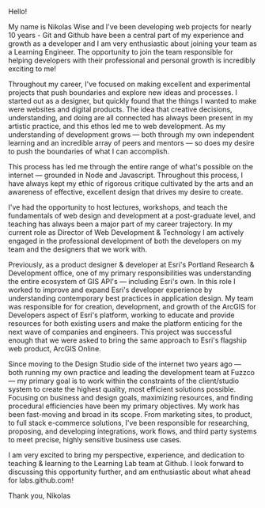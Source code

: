 Hello!

My name is Nikolas Wise and I've been developing web projects for nearly 10 years - Git and Github have been a central part of my experience and growth as a developer and I am very enthusiastic about joining your team as a Learning Engineer. The opportunity to join the team responsible for helping developers with their professional and personal growth is incredibly exciting to me!

Throughout my career, I've focused on making excellent and experimental projects that push boundaries and explore new ideas and processes. I started out as a designer, but quickly found that the things I wanted to make were websites and digital products. The idea that creative decisions, understanding, and doing are all connected has always been present in my artistic practice, and this ethos led me to web development. As my understanding of development grows — both through my own independent learning and an incredible array of peers and mentors — so does my desire to push the boundaries of what I can accomplish.

This process has led me through the entire range of what's possible on the internet — grounded in Node and Javascript.  Throughout this process, I have always kept my ethic of rigorous critique cultivated by the arts and an awareness of effective, excellent design that drives my desire to create.

I've had the opportunity to host lectures, workshops, and teach the fundamentals of web design and development at a post-graduate level, and teaching has always been a major part of my career trajectory. In my current role as Director of Web Development & Technology I am actively engaged in the professional development of both the developers on my team and the designers that we work with.

Previously, as a product designer & developer at Esri's Portland Research & Development office, one of my primary responsibilities was understanding the entire ecosystem of GIS API's — including Esri's own. In this role I worked to improve and expand Esri's developer experience by understanding contemporary best practices in application design. My team was responsible for for creation, development, and growth of the ArcGIS for Developers aspect of Esri's platform, working to educate and provide resources for both existing users and make the platform enticing  for the next wave of companies and engineers. This project was successful enough that we were asked to bring the same approach to Esri's flagship web product, ArcGIS Online.

Since moving to the Design Studio side of the internet two years ago — both running my own practice and leading the development team at Fuzzco — my primary goal is to work within the constraints of the client/studio system to create the highest quality, most efficient solutions possible. Focusing on business and design goals, maximizing resources, and finding procedural efficiencies have been my primary objectives. My work has been fast-moving and broad in its scope. From marketing sites, to product, to full stack e-commerce solutions, I've been responsible for researching, proposing, and developing integrations, work flows, and third party systems to meet precise, highly sensitive business use cases.

I am very excited to bring my perspective, experience, and dedication to teaching & learning to the Learning Lab team at Github. I look forward to discussing this opportunity further, and am enthusiastic about what ahead for labs.github.com!

Thank you,
Nikolas
